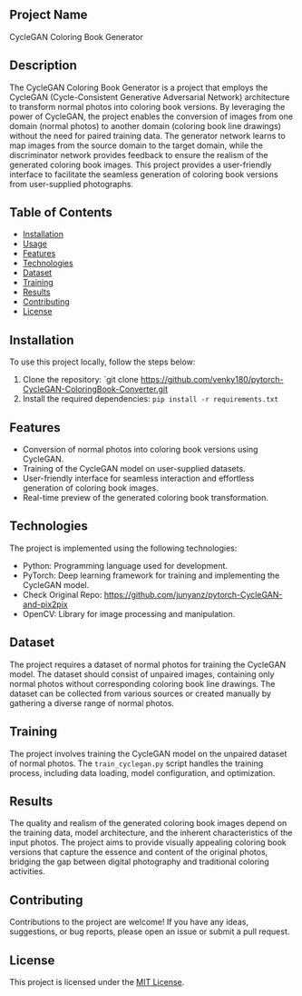 ## Project Name

CycleGAN Coloring Book Generator

## Description

The CycleGAN Coloring Book Generator is a project that employs the CycleGAN (Cycle-Consistent Generative Adversarial Network) architecture to transform normal photos into coloring book versions. By leveraging the power of CycleGAN, the project enables the conversion of images from one domain (normal photos) to another domain (coloring book line drawings) without the need for paired training data. The generator network learns to map images from the source domain to the target domain, while the discriminator network provides feedback to ensure the realism of the generated coloring book images. This project provides a user-friendly interface to facilitate the seamless generation of coloring book versions from user-supplied photographs.

## Table of Contents

- [Installation](#installation)
- [Usage](#usage)
- [Features](#features)
- [Technologies](#technologies)
- [Dataset](#dataset)
- [Training](#training)
- [Results](#results)
- [Contributing](#contributing)
- [License](#license)

## Installation

To use this project locally, follow the steps below:

1. Clone the repository: `git clone https://github.com/venky180/pytorch-CycleGAN-ColoringBook-Converter.git
2. Install the required dependencies: `pip install -r requirements.txt`


## Features

- Conversion of normal photos into coloring book versions using CycleGAN.
- Training of the CycleGAN model on user-supplied datasets.
- User-friendly interface for seamless interaction and effortless generation of coloring book images.
- Real-time preview of the generated coloring book transformation.

## Technologies

The project is implemented using the following technologies:

- Python: Programming language used for development.
- PyTorch: Deep learning framework for training and implementing the CycleGAN model.
- Check Original Repo: https://github.com/junyanz/pytorch-CycleGAN-and-pix2pix
- OpenCV: Library for image processing and manipulation.

## Dataset

The project requires a dataset of normal photos for training the CycleGAN model. The dataset should consist of unpaired images, containing only normal photos without corresponding coloring book line drawings. The dataset can be collected from various sources or created manually by gathering a diverse range of normal photos.

## Training

The project involves training the CycleGAN model on the unpaired dataset of normal photos. The `train_cyclegan.py` script handles the training process, including data loading, model configuration, and optimization.

## Results

The quality and realism of the generated coloring book images depend on the training data, model architecture, and the inherent characteristics of the input photos. The project aims to provide visually appealing coloring book versions that capture the essence and content of the original photos, bridging the gap between digital photography and traditional coloring activities.

## Contributing

Contributions to the project are welcome! If you have any ideas, suggestions, or bug reports, please open an issue or submit a pull request.

## License

This project is licensed under the [MIT License](LICENSE).
